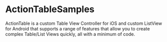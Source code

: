 # ActionTableSamples
ActionTable is a custom Table View Controller for iOS and custom ListView for Android that supports a range of features that allow you to create complex Table/List Views quickly, all with a minimum of code.

